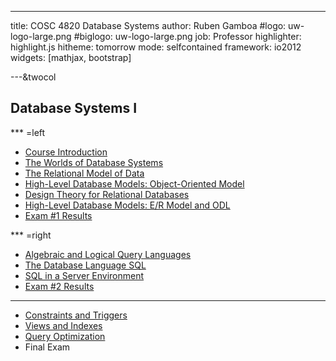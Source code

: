 ---

title:        COSC 4820 Database Systems
author:       Ruben Gamboa
#logo:         uw-logo-large.png
#biglogo:      uw-logo-large.png
job:          Professor
highlighter:  highlight.js
hitheme:      tomorrow
mode:         selfcontained
framework:    io2012
widgets:      [mathjax, bootstrap]

---&twocol

<style>
.title-slide {
     background-color: #EDE0CF; /* CBE7A5; #EDE0CF; ; #CA9F9D*/
     background-image: url(assets/img/uw-logo-large.png);
     background-repeat: no-repeat;
     background-position: center top;
   }
</style>

## Database Systems I


*** =left

* [Course Introduction](ch00-introduction.html)
* [The Worlds of Database Systems](ch01-worlds-of-dbms.html)
* [The Relational Model of Data](ch02-relational-model.html)
* [High-Level Database Models: Object-Oriented Model](ch04a-object-oriented-model.html)
* [Design Theory for Relational Databases](ch03-design-theory.html)
* [High-Level Database Models: E/R Model and ODL](ch04-high-level-models.html)
* [Exam #1 Results](2017/exam1-results.html)

*** =right
* [Algebraic and Logical Query Languages](ch05-query-languages.html)
* [The Database Language SQL](ch06-sql.html)
* [SQL in a Server Environment](ch09-db-programming.html)
* [Exam #2 Results](2017/exam2-results.html)

<hr>

* [Constraints and Triggers](ch07-constraints-triggers.html)
* [Views and Indexes](ch08-views-indexes.html)
* [Query Optimization](cha2-optimizer.html)
* Final Exam

<!--

<hr>

* [Introduction to NoSQL](cha1-nosql.html)

<hr>
* [Final Exam Results](2016/exam3-results.html)

<hr>
* [Advanced Topics in Relational Databases](ch10-adv-topics.html)
-->




